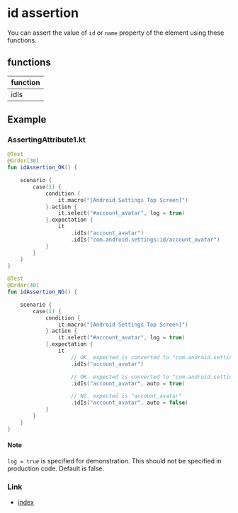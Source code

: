 # id assertion

You can assert the value of `id` or `name` property of the element using these functions.

## functions

| function |
|:---------|
| idIs     |

## Example

### AssertingAttribute1.kt

```kotlin
@Test
@Order(30)
fun idAssertion_OK() {

    scenario {
        case(1) {
            condition {
                it.macro("[Android Settings Top Screen]")
            }.action {
                it.select("#account_avatar", log = true)
            }.expectation {
                it
                    .idIs("account_avatar")
                    .idIs("com.android.settings:id/account_avatar")
            }
        }
    }
}

@Test
@Order(40)
fun idAssertion_NG() {

    scenario {
        case(1) {
            condition {
                it.macro("[Android Settings Top Screen]")
            }.action {
                it.select("#account_avatar", log = true)
            }.expectation {
                it
                    // OK. expected is converted to "com.android.settings:id/account_avatar"
                    .idIs("account_avatar")

                    // OK. expected is converted to "com.android.settings:id/account_avatar"
                    .idIs("account_avatar", auto = true)

                    // NG. expected is "account_avatar"
                    .idIs("account_avatar", auto = false)
            }
        }
    }
}
```

#### Note

`log = true` is specified for demonstration. This should not be specified in production code. Default is false.

### Link

- [index](../../../index.md)

